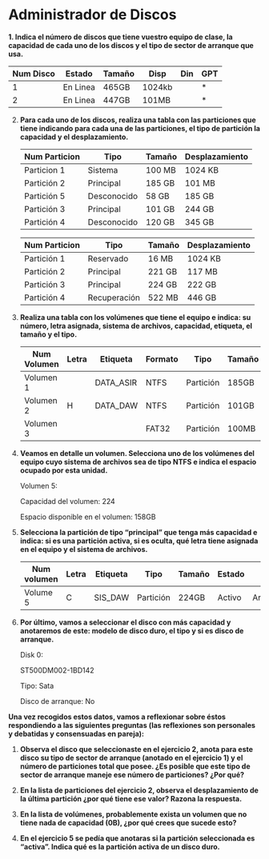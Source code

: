 # Administrador de Discos

**1. Indica el número de discos que tiene vuestro equipo de clase, la capacidad de cada uno de los discos y el tipo de sector de arranque que usa.**

| Num Disco | Estado   | Tamaño | Disp   | Din  | GPT  |
| --------- | -------- | ------ | ------ | ---- | ---- |
| 1         | En Linea | 465GB  | 1024kb |      | *    |
| 2         | En Linea | 447GB  | 101MB  |      | *    |



2. **Para cada uno de los discos, realiza una tabla con las particiones que tiene indicando para cada una de las particiones, el tipo de partición la capacidad y el desplazamiento.**

   | Num Particion | Tipo        | Tamaño | Desplazamiento |
   | ------------- | ----------- | ------ | -------------- |
   | Particion 1   | Sistema     | 100 MB | 1024 KB        |
   | Partición 2   | Principal   | 185 GB | 101 MB         |
   | Partición 5   | Desconocido | 58 GB  | 185 GB         |
   | Partición 3   | Principal   | 101 GB | 244 GB         |
   | Partición 4   | Desconocido | 120 GB | 345 GB         |

   |Num Particion | Tipo         | Tamaño | Desplazamiento |
   | ------------- | ------------ | ------ | -------------- |
   | Partición 1 | Reservado    | 16 MB  | 1024 KB        |
   | Partición 2   | Principal    | 221 GB | 117 MB         |
   | Partición 3   | Principal    | 224 GB | 222 GB         |
   | Partición 4   | Recuperación | 522 MB | 446 GB         |

   

3. **Realiza una tabla con los volúmenes que tiene el equipo e indica: su número, letra asignada, sistema de archivos, capacidad, etiqueta, el tamaño y el tipo.**

   | Num Volumen | Letra | Etiqueta  | Formato | Tipo      | Tamaño | Info    |
   | ----------- | ----- | --------- | ------- | --------- | ------ | ------- |
   | Volumen 1   |       | DATA_ASIR | NTFS    | Partición | 185GB  |         |
   | Volumen 2   | H     | DATA_DAW  | NTFS    | Partición | 101GB  |         |
   | Volumen 3   |       |           | FAT32   | Partición | 100MB  | Sistema |

   

4. **Veamos en detalle un volumen. Selecciona uno de los volúmenes del equipo cuyo sistema de archivos sea de tipo NTFS e indica el espacio ocupado por esta unidad.**

   Volumen 5:

   Capacidad del volumen: 224

   Espacio disponible en el volumen: 158GB

   

5. **Selecciona la partición de tipo “principal” que tenga más capacidad e indica: si es una partición activa, si es oculta, qué letra tiene asignada en el equipo y el sistema de archivos.**

   | Num volumen | Letra | Etiqueta | Tipo      | Tamaño | Estado | Info     |
   | ----------- | ----- | -------- | --------- | ------ | ------ | -------- |
   | Volume 5    | C     | SIS_DAW  | Partición | 224GB  | Activo | Arranque |



6. **Por último, vamos a seleccionar el disco con más capacidad y anotaremos de este: modelo de disco duro, el tipo y si es disco de arranque.**

   Disk 0:

   ST500DM002-1BD142

   Tipo: Sata

   Disco de arranque: No

**Una vez recogidos estos datos, vamos a reflexionar sobre éstos respondiendo a las siguientes preguntas (las reflexiones son personales y debatidas y consensuadas en pareja):**

1. **Observa el disco que seleccionaste en el ejercicio 2, anota para este disco su tipo de sector de arranque (anotado en el ejercicio 1) y el número de particiones total que posee. ¿Es posible que este tipo de sector de arranque maneje ese número de particiones? ¿Por qué?**

   

2. **En la lista de particiones del ejercicio 2, observa el desplazamiento de la última partición ¿por qué tiene ese valor? Razona la respuesta.**

   

3. **En la lista de volúmenes, probablemente exista un volumen que no tiene nada de capacidad (0B), ¿por qué crees que sucede esto?**

   

4. **En el ejercicio 5 se pedía que anotaras si la partición seleccionada es “activa”. Indica qué es la partición activa de un disco duro.**

   